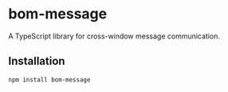 # bom-message

A TypeScript library for cross-window message communication.

## Installation

```bash
npm install bom-message
```
